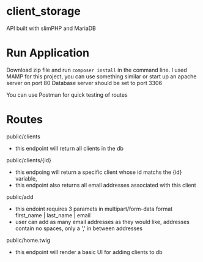 # client_storage
API built with slimPHP and MariaDB

# Run Application
Download zip file and run `composer install` in the command line. I used MAMP for this project, you can use something similar or start up an apache server on port 80
Database server should be set to port 3306

You can use Postman for quick testing of routes


# Routes

public/clients
  - this endpoint will return all clients in the db

public/clients/{id}
  - this endpoing will return a specific client whose id matchs the {id} variable,
  - this endpoint also returns all email addresses associated with this client
 
 public/add
  - this endoint requires 3 paramets in multipart/form-data format
    first_name | last_name | email
  - user can add as many email addresses as they would like, addresses contain no spaces, only a ',' in between addresses
 
 public/home.twig
  - this endpoint will render a basic UI for adding clients to db
